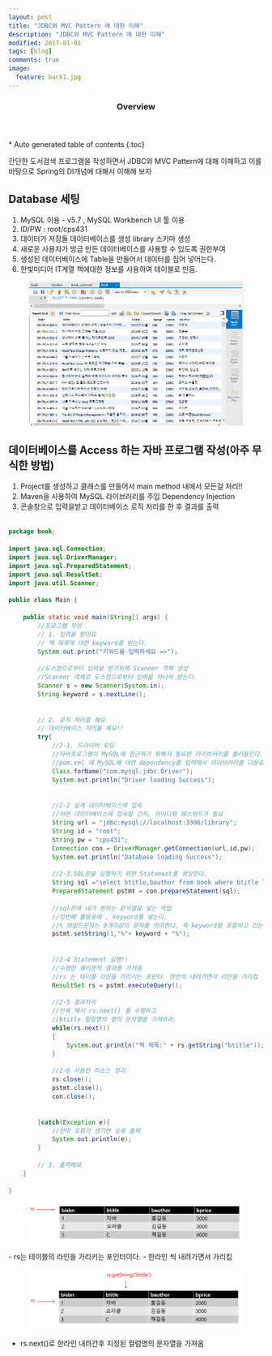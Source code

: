 ```yaml
---
layout: post
title: "JDBC와 MVC Pattern 에 대한 이해"
description: "JDBC와 MVC Pattern 에 대한 이해"
modified: 2017-01-01
tags: [blog]
comments: true
image:
  feature: back1.jpg
---
```



<section id="table-of-contents" class="toc">
  <header>
    <h3>Overview</h3>
  </header>
<div id="drawer" markdown="1">
*  Auto generated table of contents
{:toc}
</div>
</section><!-- /#table-of-contents -->


간단한 도서검색 프로그램을 작성하면서 JDBC와 MVC Pattern에 대해 이해하고 이를 바탕으로 Spring의 DI개념에 대해서 이해해 보자

## Database 세팅

1. MySQL 이용 - v5.7  , MySQL Workbench UI 툴 이용
2. ID/PW : root/cps431 
3. 데이터가 저장돌 데이터베이스를 생성 library 스키마 생성
4. 새로운 사용자가 방금 만든 데이터베이스를 사용할 수 있도록 권한부여
5. 생성된 데이터베이스에 Table을 만들어서 데이터를 집어 넣어는다.
6. 한빛미디어 IT계열 책에대한 정보를 사용하여 테이블로 만듬. 

<figure>
<p style="text-align: center;">	
	<img src="/images/book1.png">
</p>
</figure>


## 데이터베이스를 Access 하는 자바 프로그램 작성(아주 무식한 방법)

1. Project를 생성하고 클래스를 만들어서 main method 내에서 모든걸 처리!!
2. Maven을 사용하여 MySQL 라이브러리를 주입 Dependency Injection
3. 콘솔창으로 입력을받고 데이터베이스 로직 처리를 한 후 결과를 출력 

```java

package book;

import java.sql.Connection;
import java.sql.DriverManager;
import java.sql.PreparedStatement;
import java.sql.ResultSet;
import java.util.Scanner;

public class Main {

	public static void main(String[] args) {
		//프로그램 작성
		// 1. 입력을 받아요
		// 책 제목에 대한 keyword를 받는다.
		System.out.print("키워드를 입력하세요 =>");
		
		//도스창으로부터 입력을 받기위해 Scanner 객체 생성
		//Scanner 객체로 도스창으로부터 입력을 하나씩 받는다. 
		Scanner s = new Scanner(System.in);
		String keyword = s.nextLine();
		
		
		// 2. 로직 처리를 해요
		// 데이터베이스 처리를 해요!!
		try{
			//2-1. 드라이버 로딩
			//자바프로그램이 MySQL에 접근하기 위해서 필요한 라이브러리를 불러들인다.
			//pom.xml 에 MySQL에 대한 dependency를 입력해서 라이브러리를 다운로드 받는다.
			Class.forName("com.mysql.jdbc.Driver");
			System.out.println("Driver loading Success");
			
			
			//2-2 실제 데이터베이스에 접속
			//어떤 데이터베이스에 접속할 건지, 아이디와 패스워드가 필요
			String url = "jdbc:mysql://localhost:3306/library";
			String id = "root";
			String pw = "cps431";
			Connection con = DriverManager.getConnection(url,id,pw);
			System.out.println("Database loading Success");
			
			//2-3.SQL문을 실행하기 위한 Statement를 생성한다.
			String sql ="select btitle,bauthor from book where btitle like ?";
			PreparedStatement pstmt = con.prepareStatement(sql);
			
			//sql문에 내가 원하는 문자열을 넣는 작업
			//첫번째 물음표에 , keyword를 넣는다.
			//% 와일드문자는 0개이상의 문자를 의미한다. 즉 keyword를 포함하고 있는 문자열을 ?에 넣는다.
			pstmt.setString(1,"%"+ keyword + "%"); 
			
			
			//2-4 Statement 실행!!
			//수행한 쿼리문의 결과를 가져옴
			//rs 는 테이블 라인을 가리키는 포인터. 한칸씩 내려가면서 라인을 가리킴
			ResultSet rs = pstmt.executeQuery();
			
			//2-5 결과처리
			//반복 해서 rs.next() 를 수행하고
			//btitle 컬럼명의 열의 문자열을 가져와라.
			while(rs.next())
			{
				System.out.println("책 제목:" + rs.getString("btitle"));
			}
		
			//2-6 사용한 리소스 정리
			rs.close();
			pstmt.close();
			con.close();
			
			
		}catch(Exception e){
			//만약 오류가 생기면 오류 출력
			System.out.println(e);
		}
		
		// 3. 출력해요
	}

}


```


<figure>
<p style="text-align: center;">	
	<img src="/images/book2.png">
</p>
</figure>
- rs는 테이블의 라인을 가리키는 포인터이다.
- 한라인 씩 내려가면서 가리킴

<figure>
<p style="text-align: center;">	
	<img src="/images/book3.png">
</p>
</figure>

- rs.next()로 한라인 내려간후 지정된 컬럼명의 문자열을 가져옴